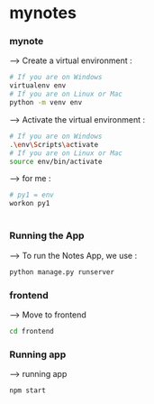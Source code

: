 # mynotes

### mynote


--> Create a virtual environment :
```bash
# If you are on Windows
virtualenv env
# If you are on Linux or Mac
python -m venv env
```
 
--> Activate the virtual environment :
```bash
# If you are on Windows
.\env\Scripts\activate
# If you are on Linux or Mac
source env/bin/activate
```

--> for me :
```bash
# py1 = env
workon py1
```

#

### Running the App

--> To run the Notes App, we use :
```bash
python manage.py runserver
```


### frontend
--> Move to frontend
```bash
cd frontend
```
### Running app
--> running app
```bash
npm start
```

